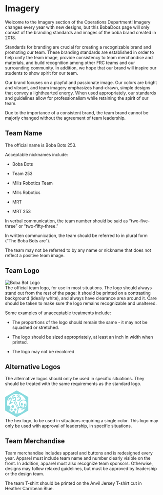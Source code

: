 # Imagery

Welcome to the Imagery section of the Operations Department! Imagery changes every year with new designs, but this BobaDocs page will only consist of the branding standards and images of the boba brand created in 2018.

Standards for branding are crucial for creating a recognizable brand and promoting our team. These branding standards are established in order to help unify the team image, provide consistency to team merchandise and materials, and build recognition among other FRC teams and our surrounding community. In addition, we hope that our brand will inspire our students to show spirit for our team. 

Our brand focuses on a playful and passionate image. Our colors are bright and vibrant, and team imagery emphasizes hand-drawn, simple designs that convey a lighthearted energy. When used appropriately, our standards and guidelines allow for professionalism while retaining the spirit of our team. 

Due to the importance of a consistent brand, the team brand cannot be majorly changed without the agreement of team leadership. 

## Team Name

The official name is Boba Bots 253.

Acceptable nicknames include:

- Boba Bots

- Team 253

- Mills Robotics Team

- Mills Robotics

- MRT

- MRT 253

In verbal communication, the team number should be said as “two-five-three” or “two-fifty-three.” 

In written communication, the team should be referred to in plural form (“The Boba Bots are”).

The team may not be referred to by any name or nickname that does not reflect a positive team image.

## Team Logo

<div style="text-align: left">
    <img src="/assets/icons/logo.png" alt="Boba Bot Logo" style="width:15%"/>
</div>
The official team logo, for use in most situations. The logo should always stand out from the rest of the page: it should be printed on a contrasting background (ideally white), and always have clearance area around it. Care should be taken to make sure the logo remains recognizable and unaltered.

Some examples of unacceptable treatments include:

- The proportions of the logo should remain the same - it may not be squashed or stretched.

- The logo should be sized appropriately, at least an inch in width when printed. 

- The logo may not be recolored.

## Alternative Logos

The alternative logos should only be used in specific situations. They should be treated with the same requirements as the standard logo.

<div style="text-align: left">
    <img src="/assets/images/operations/hex_logo.png" alt="Boba Bot Hex Logo" style="width:15%"/>
</div>
The hex logo, to be used in situations requiring a single color. This logo may only be used with approval of leadership, in specific situations.

## Team Merchandise

Team merchandise includes apparel and buttons and is redesigned every year. Apparel must include team name and number clearly visible on the front. In addition, apparel must also recognize team sponsors. Otherwise, designs may follow relaxed guidelines, but must be approved by leadership or the design team.

The team T-shirt should be printed on the Anvil Jersey T-shirt cut in Heather Carribean Blue.
